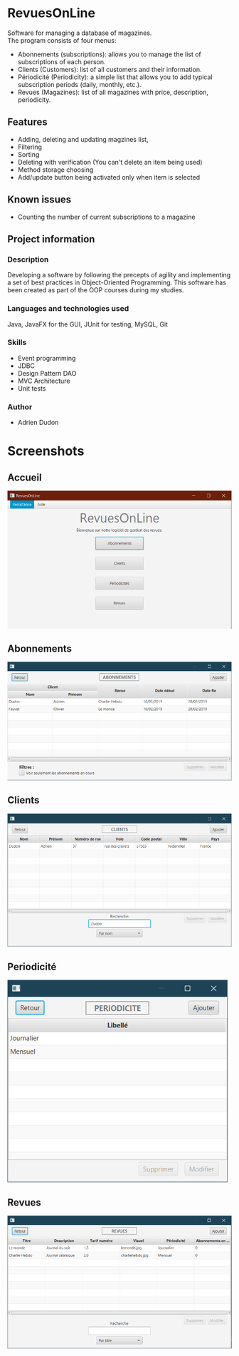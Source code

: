 # RevuesOnLine

Software for managing a database of magazines.  
The program consists of four menus:

* Abonnements (subscriptions): allows you to manage the list of subscriptions of each person.
* Clients (Customers): list of all customers and their information.
* Périodicité (Periodicity): a simple list that allows you to add typical subscription periods (daily, monthly, etc.).
* Revues (Magazines): list of all magazines with price, description, periodicity.

## Features

* Adding, deleting and updating magzines list,
* Filtering
* Sorting
* Deleting with verification (You can't delete an item being used)
* Method storage choosing
* Add/update button being activated only when item is selected

## Known issues

* Counting the number of current subscriptions to a magazine

## Project information

### Description

Developing a software by following the precepts of agility and implementing a set of best practices in Object-Oriented Programming. This software has been created as part of the OOP courses during my studies.

### Languages and technologies used

Java, JavaFX for the GUI, JUnit for testing, MySQL, Git

### Skills

* Event programming
* JDBC
* Design Pattern DAO
* MVC Architecture
* Unit tests

### Author

* Adrien Dudon

# Screenshots
## Accueil

![Home](./img/cpoa_RevuesOnLine_accueil.png)

## Abonnements

![Subscriptions](./img/cpoa_RevuesOnLine_abonnements.png)

## Clients

![Clients](./img/cpoa_RevuesOnLine_clients.png)

## Periodicité
![Periodicity](./img/cpoa_RevuesOnLine_period.png)

## Revues
![Magazines](./img/cpoa_RevuesOnLine_revues.png)
